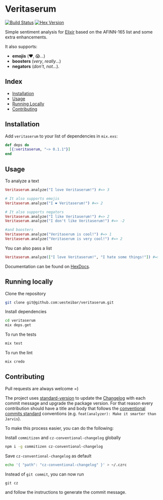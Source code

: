 # Veritaserum

[![Build Status](https://travis-ci.org/uesteibar/veritaserum.svg?branch=master)](https://travis-ci.org/uesteibar/veritaserum)
[![Hex Version](https://img.shields.io/hexpm/v/veritaserum.svg)](https://hex.pm/packages/veritaserum)

Simple sentiment analysis for [Elixir](http://elixir-lang.org/) based on the AFINN-165 list and some extra enhancements.

It also supports:
- **emojis** (❤️, 😱...)
- **boosters** (*very*, *really*...)
- **negators** (*don't*, *not*...).

## Index

- [Installation](#installation)
- [Usage](#usage)
- [Running Locally](#running-locally)
- [Contributing](#contributing)

## Installation

Add `veritaserum` to your list of dependencies in `mix.exs`:

```elixir
def deps do
  [{:veritaserum, "~> 0.1.1"}]
end
```

## Usage

To analyze a text
```elixir
Veritaserum.analyze("I love Veritaserum!") #=> 3

# It also supports emojis
Veritaserum.analyze("I ❤️ Veritaserum!") #=> 2

# It also supports negators
Veritaserum.analyze("I like Veritaserum!") #=> 2
Veritaserum.analyze("I don't like Veritaserum!") #=> -2

#and boosters
Veritaserum.analyze("Veritaserum is cool!") #=> 1
Veritaserum.analyze("Veritaserum is very cool!") #=> 2
```

You can also pass a list
```elixir
Veritaserum.analyze(["I love Veritaserum!", "I hate some things!"]) #=> [3, -3]
```

Documentation can be found on [HexDocs](https://hexdocs.pm/veritaserum).

## Running locally

Clone the repository
```bash
git clone git@github.com:uesteibar/veritaserum.git
```

Install dependencies
```bash
cd veritaserum
mix deps.get
```

To run the tests
```bash
mix test
```

To run the lint
```elixir
mix credo
```

## Contributing

Pull requests are always welcome =)

The project uses [standard-version](https://github.com/conventional-changelog/standard-version) to update the [Changelog](https://github.com/uesteibar/veritaserum/blob/master/CHANGELOG.md) with each commit message and upgrade the package version.
For that reason every contribution should have a title and body that follows the [conventional commits standard](https://conventionalcommits.org/) conventions (e.g. `feat(analyzer): Make it smarter than Jarvis`).

To make this process easier, you can do the following:

Install `commitizen` and `cz-conventional-changelog` globally
```bash
npm i -g commitizen cz-conventional-changelog
```

Save `cz-conventional-changelog` as default
```bash
echo '{ "path": "cz-conventional-changelog" }' > ~/.czrc
```

Instead of `git commit`, you can now run
```
git cz
```
and follow the instructions to generate the commit message.
